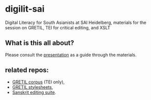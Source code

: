 # digilit-sai
Digital Literacy for South Asianists at SAI Heidelberg, materials for the session on GRETIL, TEI for critical editing, and XSLT

## What is this all about?
Please consult the [presentation](presentation.org) as a guide through the materials.

## related repos:
- [GRETIL corpus](https://github.com/radardenker/gretil-corpus-tei) (TEI only),
- [GRETIL stylesheets](https://github.com/radardenker/gretil-stylesheets),
- [Sanskrit editing suite](https://github.com/radardenker/sanskrit-editing-suite).